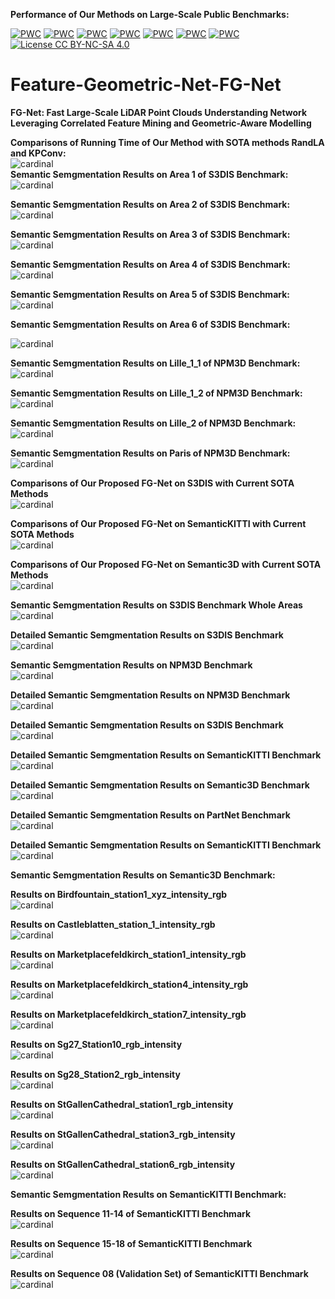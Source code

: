 **Performance of Our Methods on Large-Scale Public Benchmarks:**

[![PWC](https://img.shields.io/endpoint.svg?url=https://paperswithcode.com/badge/fg-net-fast-large-scale-lidar-point/lidar-semantic-segmentation-on-paris-lille-3d)](https://paperswithcode.com/sota/lidar-semantic-segmentation-on-paris-lille-3d?p=fg-net-fast-large-scale-lidar-point)
[![PWC](https://img.shields.io/endpoint.svg?url=https://paperswithcode.com/badge/fg-net-fast-large-scale-lidar-point/semantic-segmentation-on-semantic3d)](https://paperswithcode.com/sota/semantic-segmentation-on-semantic3d?p=fg-net-fast-large-scale-lidar-point)
[![PWC](https://img.shields.io/endpoint.svg?url=https://paperswithcode.com/badge/fg-net-fast-large-scale-lidar-point/3d-semantic-segmentation-on-semantickitti)](https://paperswithcode.com/sota/3d-semantic-segmentation-on-semantickitti?p=fg-net-fast-large-scale-lidar-point)
[![PWC](https://img.shields.io/endpoint.svg?url=https://paperswithcode.com/badge/fg-net-fast-large-scale-lidar-point/semantic-segmentation-on-scannet)](https://paperswithcode.com/sota/semantic-segmentation-on-scannet?p=fg-net-fast-large-scale-lidar-point)
[![PWC](https://img.shields.io/endpoint.svg?url=https://paperswithcode.com/badge/fg-net-fast-large-scale-lidar-point/3d-part-segmentation-on-shapenet-part)](https://paperswithcode.com/sota/3d-part-segmentation-on-shapenet-part?p=fg-net-fast-large-scale-lidar-point)
[![PWC](https://img.shields.io/endpoint.svg?url=https://paperswithcode.com/badge/fg-net-fast-large-scale-lidar-point/semantic-segmentation-on-s3dis)](https://paperswithcode.com/sota/semantic-segmentation-on-s3dis?p=fg-net-fast-large-scale-lidar-point)
[![PWC](https://img.shields.io/endpoint.svg?url=https://paperswithcode.com/badge/fg-net-fast-large-scale-lidar-point/3d-point-cloud-classification-on-modelnet40)](https://paperswithcode.com/sota/3d-point-cloud-classification-on-modelnet40?p=fg-net-fast-large-scale-lidar-point)
[![License CC BY-NC-SA 4.0](https://img.shields.io/badge/license-CC4.0-blue.svg)](https://creativecommons.org/licenses/by-nc-sa/4.0/legalcode)
# Feature-Geometric-Net-FG-Net

**FG-Net: Fast Large-Scale LiDAR Point Clouds Understanding Network Leveraging Correlated Feature Mining and Geometric-Aware Modelling**

**Comparisons of Running Time of Our Method with SOTA methods RandLA and KPConv:**<br />
![cardinal](./fig/Sequence_12.gif) <br />
**Semantic Semgmentation Results on Area 1 of S3DIS Benchmark:**<br />
![cardinal](./fig/Area_1.gif) 

**Semantic Semgmentation Results on Area 2 of S3DIS Benchmark:**<br />
![cardinal](./fig/Area_2.gif)

**Semantic Semgmentation Results on Area 3 of S3DIS Benchmark:**<br />
![cardinal](./fig/Area_3.gif) 

**Semantic Semgmentation Results on Area 4 of S3DIS Benchmark:**<br />
![cardinal](./fig/Area_4.gif) 

**Semantic Semgmentation Results on Area 5 of S3DIS Benchmark:**<br />
![cardinal](./fig/Area_5.gif) 

**Semantic Semgmentation Results on Area 6 of S3DIS Benchmark:**<br />

![cardinal](./fig/Area_6.gif) 


**Semantic Semgmentation Results on Lille_1_1 of NPM3D Benchmark:**<br />
![cardinal](./fig/Lille_1_1.gif) 

**Semantic Semgmentation Results on Lille_1_2 of NPM3D Benchmark:**<br />
![cardinal](./fig/Lille_1_2.gif) 

**Semantic Semgmentation Results on Lille_2 of NPM3D Benchmark:**<br />
![cardinal](./fig/Lille_2.gif) 

**Semantic Semgmentation Results on Paris of NPM3D Benchmark:**<br />
![cardinal](./fig/Paris.gif) 

**Comparisons of Our Proposed FG-Net on S3DIS with Current SOTA Methods**<br />
![cardinal](./fig/S3DIS_Compared_Final_2.png)

**Comparisons of Our Proposed FG-Net on SemanticKITTI with Current SOTA Methods**<br />
![cardinal](./fig/SemanticKITTI_Compare_Results.png)

**Comparisons of Our Proposed FG-Net on Semantic3D with Current SOTA Methods**<br />
![cardinal](./fig/Semantic3D_Compare_2.png)

**Semantic Semgmentation Results on S3DIS Benchmark Whole Areas**<br />
![cardinal](./fig/s3dis_results_whole.png)

**Detailed Semantic Semgmentation Results on S3DIS Benchmark**<br />
![cardinal](./fig/s3dis_results_detailed.png)

**Semantic Semgmentation Results on NPM3D Benchmark**<br />
![cardinal](./fig/NPM3D_results.png)

**Detailed Semantic Semgmentation Results on NPM3D Benchmark**<br />
![cardinal](./fig/NPM3D_results_2.png)

**Detailed Semantic Semgmentation Results on S3DIS Benchmark**<br />
![cardinal](./fig/s3dis_results_detailed.png)

**Detailed Semantic Semgmentation Results on SemanticKITTI Benchmark**<br />
![cardinal](./fig/semantic_kitti_results.png)

**Detailed Semantic Semgmentation Results on Semantic3D Benchmark**<br />
![cardinal](./fig/semantic3d_final_result.png)

**Detailed Semantic Semgmentation Results on PartNet Benchmark**<br />
![cardinal](./fig/PartNet_results.png)

**Detailed Semantic Semgmentation Results on SemanticKITTI Benchmark**<br />
![cardinal](./fig/semantic_kitti_results.png)

**Semantic Semgmentation Results on Semantic3D Benchmark:**<br />

**Results on Birdfountain_station1_xyz_intensity_rgb**<br />
![cardinal](./fig/Birdfountain_station1_xyz_intensity_rgb.gif) 

**Results on Castleblatten_station_1_intensity_rgb**<br />
![cardinal](./fig/Castleblatten_station_1_intensity_rgb.gif) 

**Results on Marketplacefeldkirch_station1_intensity_rgb**<br />
![cardinal](./fig/Marketplacefeldkirch_station1_intensity_rgb.gif) 

**Results on Marketplacefeldkirch_station4_intensity_rgb**<br />
![cardinal](./fig/Marketplacefeldkirch_station4_intensity_rgb.gif) 

**Results on Marketplacefeldkirch_station7_intensity_rgb**<br />
![cardinal](./fig/Marketplacefeldkirch_station7_intensity_rgb.gif) 

**Results on Sg27_Station10_rgb_intensity**<br />
![cardinal](./fig/Sg27_Station10_rgb_intensity-reduced.gif) 

**Results on Sg28_Station2_rgb_intensity**<br />
![cardinal](./fig/Sg28_Station2_rgb_intensity-reduced.gif)

**Results on StGallenCathedral_station1_rgb_intensity**<br />
![cardinal](./fig/StGallenCathedral_station1_rgb_intensity.gif)

**Results on StGallenCathedral_station3_rgb_intensity**<br />
![cardinal](./fig/StGallenCathedral_station3_rgb_intensity.gif)

**Results on StGallenCathedral_station6_rgb_intensity**<br />
![cardinal](./fig/StGallenCathedral_station6_rgb_intensity.gif)



**Semantic Semgmentation Results on SemanticKITTI Benchmark:**<br />

**Results on Sequence 11-14 of SemanticKITTI Benchmark**<br />
![cardinal](./fig/Semantic-KITTI_11_14.gif)

**Results on Sequence 15-18 of SemanticKITTI Benchmark**<br />
![cardinal](./fig/Semantic-KITTI_15_18.gif)

**Results on Sequence 08 (Validation Set) of SemanticKITTI Benchmark**<br />
![cardinal](./fig/Semantic-KITTI_08.gif)
